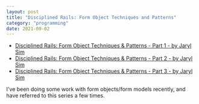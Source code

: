```yaml
---
layout: post
title: "Disciplined Rails: Form Object Techniques and Patterns"
category: "programming"
date: 2021-09-02
---
```


- [Disciplined Rails: Form Object Techniques & Patterns - Part 1 - by Jaryl Sim](https://jaryl.medium.com/disciplined-rails-form-object-techniques-patterns-part-1-23cfffcaf429)
- [Disciplined Rails: Form Object Techniques & Patterns - Part 2 - by Jaryl Sim](https://jaryl.medium.com/disciplined-rails-form-object-techniques-patterns-part-2-12b8d530143d)
- [Disciplined Rails: Form Object Techniques & Patterns - Part 3 - by Jaryl Sim](https://jaryl.medium.com/disciplined-rails-form-object-techniques-patterns-part-3-8ed1e4f62ce4)

I've been doing some work with form objects/form models recently, and have referred to this series a few times.
